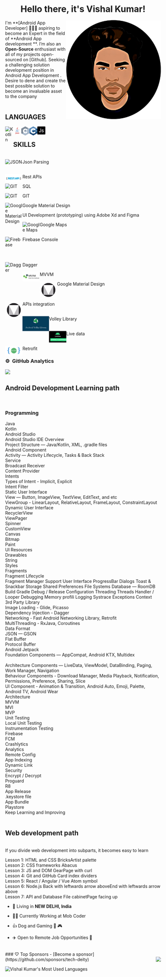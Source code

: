 <h1 align="center"> Hello there, it's Vishal Kumar!</h1>


<img align="right" width="306px" src="https://github.com/tech-deity/tech-deity/blob/main/PicsArt_03-17-02.10.35.png" />


I'm **[Android  App Developer] 👨🏻‍💻 aspiring to become an Expert in the field of **Android App  development **. I’m also an **Open-Source** enthusiast with all of my projects open-sourced on [Github]. Seeking a challenging solution
development position in Android App Development . Desire to dene and create the best possible
solution to become an invaluable asset to the company
<br/>
<br/>
<h2> LANGUAGES </h2>

<img align="left" alt="Kotlin" width="26px" src="https://cdn.worldvectorlogo.com/logos/kotlin-1.svg" />
<img align="left" alt="JAVA" width="26px" src="https://raw.githubusercontent.com/tech-deity/tech-deity/9690d2a96dc5005b3e8f551176e872cd4d5bc0cf/java.svg" />
 <img align="left" alt="C language" width="26px" src="https://raw.githubusercontent.com/tech-deity/tech-deity/d970fd691b380be8d7d2b684da9a7815229441de/c%20Lang.svg" />
 <img align="left" alt="C ++ language" width="26px" src="https://raw.githubusercontent.com/tech-deity/tech-deity/5953d95c85ebff130017708a238b1ed474932ff9/C%20plus%20plus.svg" />
 <img align="left" alt="C ++ language" width="26px" src="https://raw.githubusercontent.com/tech-deity/tech-deity/324d10be21d74326b951ff10f3d848cb859a7aab/javascript-2.svg" />
 
 <br/>



<h2> SKILLS  </h2> 

<br/>Json Parsing <img align="left" alt="JSON" width="56px" src="https://cdn.worldvectorlogo.com/logos/json.svg" /><br/> <br/>

Rest APIs <img align="left" alt="REST API" width="56px" src="https://github.com/tech-deity/tech-deity/blob/main/restApi.jpeg" /><br/>

SQL <img align="left" alt="GIT" width="56px" src="https://cdn.worldvectorlogo.com/logos/sqlite.svg" /><br/>

GIT  <img align="left" alt="GIT" width="56px" src="https://cdn.worldvectorlogo.com/logos/git.svg" /><br/>

Google Material Design   <img align="left" alt="Google Material Design" width="56px" src="https://cdn.worldvectorlogo.com/logos/material-ui-1.svg" /><br/>

UI Development (prototyping) using Adobe Xd and Figma <br/>

Google Maps  <img align="left" alt="Google Maps" width="56px" src="https://cdn.worldvectorlogo.com/logos/google-maps-2020-icon.svg" /><br/> <br/>

Firebase Console <img align="left" alt="Firebase" width="56px" src="https://cdn.worldvectorlogo.com/logos/firebase-1.svg" /><br/> <br/> <br/> <br/>

Dagger  <img align="left" alt="Dagger" width="56px" src="https://codingwithmitch.s3.amazonaws.com/static/dagger22-android/images/dagger2_on_android_getting_started.png"/><br/> 

MVVM  <img align="left" alt="MVVM" width="56px" src="https://github.com/tech-deity/tech-deity/blob/main/0_nO_OYQJiyySwcyv8.png"/><br/>

Google Material Design  <img align="left" alt="Google Material Design" width="56px" src="https://github.com/tech-deity/tech-deity/blob/main/ucVTUoPg_400x400.jpg"/><br/> <br/> <br/>

APIs integration  <img align="left" alt="API Integration" width="56px" src="https://github.com/tech-deity/tech-deity/blob/main/ucVTUoPg_400x400.jpg" /><br/> <br/>

Volley Library <img align="left" alt="API Integration" width="86px" src="https://github.com/tech-deity/tech-deity/blob/main/1_ZZvIFD92R9Ef17mlWEF-Mw.jpeg" /><br/><br/>

Live data  <img align="left" alt="LIVE DATA" width="56px" src="https://github.com/tech-deity/tech-deity/blob/main/livedata-setvalue-vs-postvalue-in-android-banner-af8979eb8ed68f99.png" /><br/> <br/>

Retrofit <img align="left" alt="RetroFIT" width="56px" src="https://github.com/tech-deity/tech-deity/blob/main/retrofit2_getting_started.png"/><br/>






### ⚙️ &nbsp;GitHub Analytics

<p align="left" markdown="1">
<a href="https://github.com/tech-deity">
  <img height="180em" src="https://github-readme-stats.vercel.app/api?username=tech-deity&show_icons=true&theme=algolia&include_all_commits=true&count_private=true"/>
  <!-- <img height="180em" src="https://github-readme-stats.vercel.app/api/wakatime/?username=tech-deity&layout=compact&langs_count=8&theme=algolia"/> -->
</a>
</p>



<h2> Android Development Learning path </h2> </br>
<h3>Programming </h3>
Java </br> 
Kotlin </br>
Android Studio </br> 
Android Studio IDE Overview </br>
Project Structure — Java/Kotlin, XML, .gradle files </br>
Android Component</br>
Activity — Activity Lifecycle, Tasks & Back Stack</br>
Service </br>
Broadcast Receiver </br>
Content Provider </br>
Intents </br>
Types of Intent - Implicit, Explicit </br>
Intent Filter </br>
Static User Interface </br>
View — Button, ImageView, TextView, EditText, and etc </br>
ViewGroup - LinearLayout, RelativeLayout, FrameLayout, ConstraintLayout </br>
Dynamic User Interface </br>
RecyclerView </br>
ViewPager </br>
Spinner </br>
CustomView </br>
Canvas </br>
Bitmap </br>
Paint </br>
UI Resources </br>
Drawables </br>
String </br>
Styles </br>
Fragments </br>
Fragment Lifecycle </br>
Fragment Manager
Support User Interface
ProgressBar
Dialogs
Toast & Snackbar
Storage
Shared Preferences
File Systems
Database — RoomDB
Build
Gradle
Debug / Release Configuration
Threading
Threads
Handler / Looper
Debugging
Memory profili
Logging
Systrace
Exceptions</b
Error Handling</br></b
Memory Leak
Detecting and Fixing Memory Leaks</br>
Context</br>
3rd Party Library</br>
Image Loading - Glide, Picasso</br>
Dependency Injection - Dagger</br>
Networking - Fast Android Networking Library, Retrofit</br>
MultiThreading - RxJava, Coroutines</br>
Data Format</br>
JSON — GSON</br>
Flat Buffer</br>
Protocol Buffer</br>
Android Jetpack</br>
Foundation Components — AppCompat, Android KTX, Multidex</br></br>
Architecture Components — LiveData, ViewModel, DataBinding, Paging, Work Manager, Navigation</br>
Behaviour Components - Download Manager, Media Playback, Notification, Permissions, Preference, Sharing, Slice</br>
UI Component - Animation & Transition, Android Auto, Emoji, Palette, Android TV, Android Wear </br>
Architecture </br>
MVVM</br>
MVI</br>
MVP</br>
Unit Testing</br>
Local Unit Testing</br>
Instrumentation Testing</br>
Firebase</br>
FCM</br>
Crashlytics</br>
Analytics</br>
Remote Config</br>
App Indexing</br>
Dynamic Link</br>
Security</br>
Encrypt / Decrypt</br>
Proguard</br>
R8</br>
App Release</br>
.keystore file</br>
App Bundle</br>
Playstore </br>
Keep Learning and Improving </br>


<br/> 

<h2>Web development path </h2><br/>
If you divide web development into subparts, it becomes easy to learn<br/>

Lesson 1: HTML and CSS BricksArtist palette <br/>
Lesson 2: CSS frameworks Abacus <br/>
Lesson 3: JS and DOM GearPage with curl <br/>
Lesson 4: Git and GitHub Card index dividers <br/>
Lesson 5: React / Angular / Vue Atom symbol <br/>
Lesson 6: Node.js Back with leftwards arrow aboveEnd with leftwards arrow above <br/>
Lesson 7: API and Database File cabinetPage facing up <br/>

- 🗼 Living in **NEW DELHI, India**

- 👨‍💻 Currently Working at Mob Coder
- 👍 Dog and Gaming 🐶 🎮
- ✈️ Open to Remote Job Opportunities 🍻
<br/>
### ♡ Top Sponsors
- [Become a sponsor](https://github.com/sponsors/tech-deity)
<img src="https://komarev.com/ghpvc/?username=wasabeef&color=blue&style=flat-square&label=visitors" align="right" />



![Vishal Kumar's Most Used Languages](https://github-readme-stats.vercel.app/api/top-langs/?username=tech-deity&langs_count=10&lact&hide=makefile,html)


